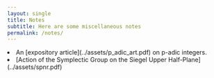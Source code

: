 ```yaml
---
layout: single
title: Notes
subtitle: Here are some miscellaneous notes 
permalink: /notes/
---
```


</li><li> An [expository article](../assets/p_adic_art.pdf) on p-adic integers.
</li><li> [Action of the Symplectic Group on the Siegel Upper Half-Plane](../assets/spnr.pdf)
